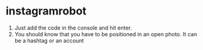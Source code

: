 # instagramrobot

1. Just add the code in the console and hit enter. 
2. You should know that you have to be positioned in an open photo. It can be a hashtag or an account
